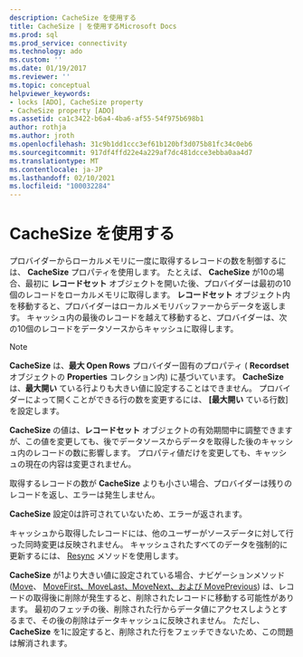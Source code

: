 ```yaml
---
description: CacheSize を使用する
title: CacheSize | を使用するMicrosoft Docs
ms.prod: sql
ms.prod_service: connectivity
ms.technology: ado
ms.custom: ''
ms.date: 01/19/2017
ms.reviewer: ''
ms.topic: conceptual
helpviewer_keywords:
- locks [ADO], CacheSize property
- CacheSize property [ADO]
ms.assetid: ca1c3422-b6a4-4ba6-af55-54f975b698b1
author: rothja
ms.author: jroth
ms.openlocfilehash: 31c9b1dd1ccc3ef61b120bf3d075b81fc34c0eb6
ms.sourcegitcommit: 917df4ffd22e4a229af7dc481dcce3ebba0aa4d7
ms.translationtype: MT
ms.contentlocale: ja-JP
ms.lasthandoff: 02/10/2021
ms.locfileid: "100032284"
---
```

# <a name="using-cachesize"></a>CacheSize を使用する
プロバイダーからローカルメモリに一度に取得するレコードの数を制御するには、 **CacheSize** プロパティを使用します。 たとえば、 **CacheSize** が10の場合、最初に **レコードセット** オブジェクトを開いた後、プロバイダーは最初の10個のレコードをローカルメモリに取得します。 **レコードセット** オブジェクト内を移動すると、プロバイダーはローカルメモリバッファーからデータを返します。 キャッシュ内の最後のレコードを越えて移動すると、プロバイダーは、次の10個のレコードをデータソースからキャッシュに取得します。  
  
> [!NOTE]
>  **CacheSize** は、**最大 Open Rows** プロバイダー固有のプロパティ ( **Recordset** オブジェクトの **Properties** コレクション内) に基づいています。 **CacheSize** は、**最大開い** ている行よりも大きい値に設定することはできません。 プロバイダーによって開くことができる行の数を変更するには、 **[最大開い** ている行数] を設定します。  
  
 **CacheSize** の値は、**レコードセット** オブジェクトの有効期間中に調整できますが、この値を変更しても、後でデータソースからデータを取得した後のキャッシュ内のレコードの数に影響します。 プロパティ値だけを変更しても、キャッシュの現在の内容は変更されません。  
  
 取得するレコードの数が **CacheSize** よりも小さい場合、プロバイダーは残りのレコードを返し、エラーは発生しません。  
  
 **CacheSize** 設定0は許可されていないため、エラーが返されます。  
  
 キャッシュから取得したレコードには、他のユーザーがソースデータに対して行った同時変更は反映されません。 キャッシュされたすべてのデータを強制的に更新するには、 [Resync](../../../ado/reference/ado-api/resync-method.md) メソッドを使用します。  
  
 **CacheSize** が1より大きい値に設定されている場合、ナビゲーションメソッド ([Move](../../../ado/reference/ado-api/move-method-ado.md)、 [MoveFirst、MoveLast、MoveNext、および MovePrevious](../../../ado/reference/ado-api/movefirst-movelast-movenext-and-moveprevious-methods-ado.md)) は、レコードの取得後に削除が発生すると、削除されたレコードに移動する可能性があります。 最初のフェッチの後、削除された行からデータ値にアクセスしようとするまで、その後の削除はデータキャッシュに反映されません。 ただし、 **CacheSize** を1に設定すると、削除された行をフェッチできないため、この問題は解消されます。
